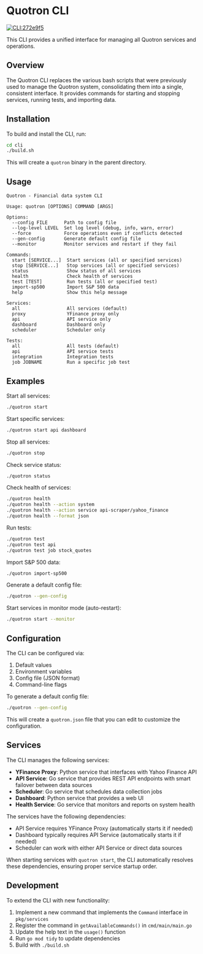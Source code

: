 # Quotron CLI

[![CLI:272e9f5](https://img.shields.io/github/actions/workflow/status/we-be/tiny-ria/cli-release.yml?label=CLI%3A272e9f5&logo=go)](https://github.com/we-be/tiny-ria/actions/workflows/cli-release.yml)

This CLI provides a unified interface for managing all Quotron services and operations.

## Overview

The Quotron CLI replaces the various bash scripts that were previously used to manage the Quotron system, consolidating them into a single, consistent interface. It provides commands for starting and stopping services, running tests, and importing data.

## Installation

To build and install the CLI, run:

```bash
cd cli
./build.sh
```

This will create a `quotron` binary in the parent directory.

## Usage

```
Quotron - Financial data system CLI

Usage: quotron [OPTIONS] COMMAND [ARGS]

Options:
  --config FILE      Path to config file
  --log-level LEVEL  Set log level (debug, info, warn, error)
  --force            Force operations even if conflicts detected
  --gen-config       Generate default config file
  --monitor          Monitor services and restart if they fail

Commands:
  start [SERVICE...]  Start services (all or specified services)
  stop [SERVICE...]   Stop services (all or specified services)
  status              Show status of all services
  health              Check health of services
  test [TEST]         Run tests (all or specified test)
  import-sp500        Import S&P 500 data
  help                Show this help message

Services:
  all                 All services (default)
  proxy               YFinance proxy only
  api                 API service only
  dashboard           Dashboard only
  scheduler           Scheduler only

Tests:
  all                 All tests (default)
  api                 API service tests
  integration         Integration tests
  job JOBNAME         Run a specific job test
```

## Examples

Start all services:
```bash
./quotron start
```

Start specific services:
```bash
./quotron start api dashboard
```

Stop all services:
```bash
./quotron stop
```

Check service status:
```bash
./quotron status
```

Check health of services:
```bash
./quotron health
./quotron health --action system
./quotron health --action service api-scraper/yahoo_finance
./quotron health --format json
```

Run tests:
```bash
./quotron test
./quotron test api
./quotron test job stock_quotes
```

Import S&P 500 data:
```bash
./quotron import-sp500
```

Generate a default config file:
```bash
./quotron --gen-config
```

Start services in monitor mode (auto-restart):
```bash
./quotron start --monitor
```

## Configuration

The CLI can be configured via:

1. Default values
2. Environment variables 
3. Config file (JSON format)
4. Command-line flags

To generate a default config file:
```bash
./quotron --gen-config
```

This will create a `quotron.json` file that you can edit to customize the configuration.

## Services

The CLI manages the following services:

- **YFinance Proxy**: Python service that interfaces with Yahoo Finance API
- **API Service**: Go service that provides REST API endpoints with smart failover between data sources
- **Scheduler**: Go service that schedules data collection jobs
- **Dashboard**: Python service that provides a web UI
- **Health Service**: Go service that monitors and reports on system health

The services have the following dependencies:
- API Service requires YFinance Proxy (automatically starts it if needed)
- Dashboard typically requires API Service (automatically starts it if needed)
- Scheduler can work with either API Service or direct data sources 

When starting services with `quotron start`, the CLI automatically resolves these dependencies, ensuring proper service startup order.

## Development

To extend the CLI with new functionality:

1. Implement a new command that implements the `Command` interface in `pkg/services`
2. Register the command in `getAvailableCommands()` in `cmd/main/main.go`
3. Update the help text in the `usage()` function
4. Run `go mod tidy` to update dependencies
5. Build with `./build.sh`